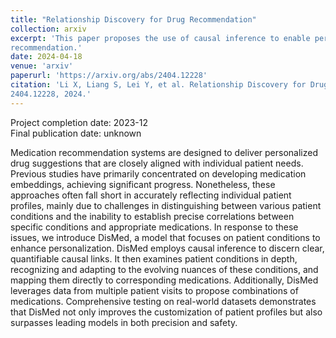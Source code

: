 ```yaml
---
title: "Relationship Discovery for Drug Recommendation"
collection: arxiv
excerpt: 'This paper proposes the use of causal inference to enable personalized patient representation in medication
recommendation.'
date: 2024-04-18
venue: 'arxiv'
paperurl: 'https://arxiv.org/abs/2404.12228'
citation: 'Li X, Liang S, Lei Y, et al. Relationship Discovery for Drug Recommendation[J]. arXiv preprint arXiv:
2404.12228, 2024.'
---
```


Project completion date: 2023-12  
Final publication date: unknown

Medication recommendation systems are designed to deliver personalized drug suggestions that are closely aligned with
individual patient needs. Previous studies have primarily concentrated on developing medication embeddings, achieving
significant progress. Nonetheless, these approaches often fall short in accurately reflecting individual patient
profiles, mainly due to challenges in distinguishing between various patient conditions and the inability to establish
precise correlations between specific conditions and appropriate medications. In response to these issues, we introduce
DisMed, a model that focuses on patient conditions to enhance personalization. DisMed employs causal inference to
discern clear, quantifiable causal links. It then examines patient conditions in depth, recognizing and adapting to the
evolving nuances of these conditions, and mapping them directly to corresponding medications. Additionally, DisMed
leverages data from multiple patient visits to propose combinations of medications. Comprehensive testing on real-world
datasets demonstrates that DisMed not only improves the customization of patient profiles but also surpasses leading
models in both precision and safety.